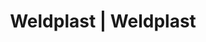 ---
Link: "file:/Users/vinayakpatel/Downloads/www.weldplast.cz/eshop_products_compare/add/eshop-products-variant142"
product_name: "null"
product_id: "null"
title: "Weldplast | Weldplast"
product_desc: ""
product_specs: ""
product_downloads: ""
href: ""
accessories: ""
similar_products: ""
---